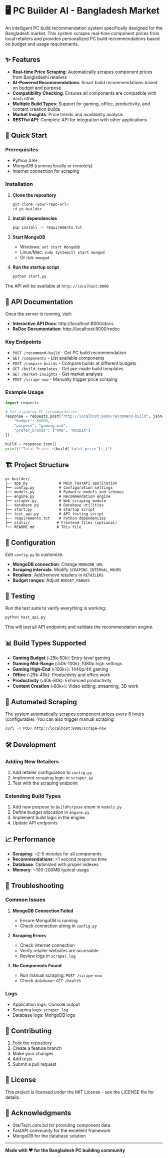 # 🖥️ PC Builder AI - Bangladesh Market

An intelligent PC build recommendation system specifically designed for the Bangladesh market. This system scrapes real-time component prices from local retailers and provides personalized PC build recommendations based on budget and usage requirements.

## ✨ Features

- **Real-time Price Scraping**: Automatically scrapes component prices from Bangladeshi retailers
- **AI-Powered Recommendations**: Smart build recommendations based on budget and purpose
- **Compatibility Checking**: Ensures all components are compatible with each other
- **Multiple Build Types**: Support for gaming, office, productivity, and content creation builds
- **Market Insights**: Price trends and availability analysis
- **RESTful API**: Complete API for integration with other applications

## 🚀 Quick Start

### Prerequisites

- Python 3.8+
- MongoDB (running locally or remotely)
- Internet connection for scraping

### Installation

1. **Clone the repository**
   ```bash
   git clone <your-repo-url>
   cd pc-builder
   ```

2. **Install dependencies**
   ```bash
   pip install -r requirements.txt
   ```

3. **Start MongoDB**
   - Windows: `net start MongoDB`
   - Linux/Mac: `sudo systemctl start mongod`
   - Or run: `mongod`

4. **Run the startup script**
   ```bash
   python start.py
   ```

The API will be available at `http://localhost:8000`

## 📖 API Documentation

Once the server is running, visit:
- **Interactive API Docs**: http://localhost:8000/docs
- **ReDoc Documentation**: http://localhost:8000/redoc

### Key Endpoints

- `POST /recommend-build` - Get PC build recommendation
- `GET /components` - List available components
- `POST /compare-builds` - Compare builds at different budgets
- `GET /build-templates` - Get pre-made build templates
- `GET /market-insights` - Get market analysis
- `POST /scrape-now` - Manually trigger price scraping

### Example Usage

```python
import requests

# Get a gaming PC recommendation
response = requests.post("http://localhost:8000/recommend-build", json={
    "budget": 80000,
    "purpose": "gaming_mid",
    "prefer_brands": ["AMD", "NVIDIA"]
})

build = response.json()
print(f"Total Price: ৳{build['total_price']:,}")
```

## 🏗️ Project Structure

```
pc-builder/
├── app.py              # Main FastAPI application
├── config.py           # Configuration settings
├── models.py           # Pydantic models and schemas
├── engine.py           # Recommendation engine
├── scraper.py          # Web scraping module
├── database.py         # Database utilities
├── start.py            # Startup script
├── test_api.py         # API testing script
├── requirements.txt    # Python dependencies
├── static/            # Frontend files (optional)
└── README.md          # This file
```

## 🔧 Configuration

Edit `config.py` to customize:

- **MongoDB connection**: Change `MONGODB_URL`
- **Scraping intervals**: Modify `SCRAPING_INTERVAL_HOURS`
- **Retailers**: Add/remove retailers in `RETAILERS`
- **Budget ranges**: Adjust `BUDGET_RANGES`

## 🧪 Testing

Run the test suite to verify everything is working:

```bash
python test_api.py
```

This will test all API endpoints and validate the recommendation engine.

## 📊 Build Types Supported

- **Gaming Budget** (৳25k-50k): Entry-level gaming
- **Gaming Mid-Range** (৳50k-100k): 1080p high settings
- **Gaming High-End** (৳100k+): 1440p/4K gaming
- **Office** (৳25k-40k): Productivity and office work
- **Productivity** (৳40k-80k): Enhanced productivity
- **Content Creation** (৳80k+): Video editing, streaming, 3D work

## 🔄 Automated Scraping

The system automatically scrapes component prices every 8 hours (configurable). You can also trigger manual scraping:

```bash
curl -X POST http://localhost:8000/scrape-now
```

## 🛠️ Development

### Adding New Retailers

1. Add retailer configuration to `config.py`
2. Implement scraping logic in `scraper.py`
3. Test with the scraping endpoint

### Extending Build Types

1. Add new purpose to `BuildPurpose` enum in `models.py`
2. Define budget allocation in `engine.py`
3. Implement build logic in the engine
4. Update API endpoints

## 📈 Performance

- **Scraping**: ~2-5 minutes for all components
- **Recommendations**: <1 second response time
- **Database**: Optimized with proper indexes
- **Memory**: ~100-200MB typical usage

## 🐛 Troubleshooting

### Common Issues

1. **MongoDB Connection Failed**
   - Ensure MongoDB is running
   - Check connection string in `config.py`

2. **Scraping Errors**
   - Check internet connection
   - Verify retailer websites are accessible
   - Review logs in `scraper.log`

3. **No Components Found**
   - Run manual scraping: `POST /scrape-now`
   - Check database: `GET /health`

### Logs

- Application logs: Console output
- Scraping logs: `scraper.log`
- Database logs: MongoDB logs

## 🤝 Contributing

1. Fork the repository
2. Create a feature branch
3. Make your changes
4. Add tests
5. Submit a pull request

## 📄 License

This project is licensed under the MIT License - see the LICENSE file for details.

## 🙏 Acknowledgments

- StarTech.com.bd for providing component data
- FastAPI community for the excellent framework
- MongoDB for the database solution

---

**Made with ❤️ for the Bangladesh PC building community** 
